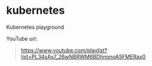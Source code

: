 # kubernetes

Kubernetes playground

YouTube url:
> https://www.youtube.com/playlist?list=PL34sAs7_26wNBRWM6BDhnonoA5FMERax0
